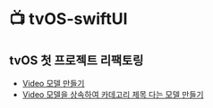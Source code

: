 # 📺 tvOS-swiftUI
## tvOS 첫 프로젝트 리팩토링
- [Video 모델 만들기](https://github.com/Acasiax/tvOS/blob/main/SwiftUI/01.%20Vieo%20모델%20만들기.md)
- [Video 모델을 상속하여 카데고리 제목 다는 모델 만들기](https://github.com/Acasiax/tvOS/blob/main/SwiftUI/02.%20'카테고리%20제목'%20모델%20만들기.md)
